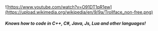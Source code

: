 ![https://www.youtube.com/watch?v=O91DT1pR1ew](https://upload.wikimedia.org/wikipedia/en/9/9a/Trollface_non-free.png)

##### Knows how to code in C++, C#, Java, Js, Lua and other languages!
